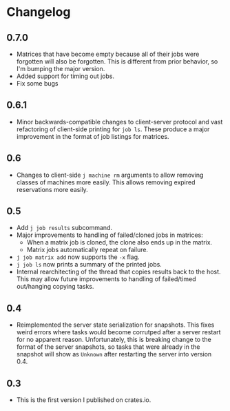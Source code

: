 # Changelog

## 0.7.0

- Matrices that have become empty because all of their jobs were forgotten will
  also be forgotten. This is different from prior behavior, so I'm bumping the
  major version.
- Added support for timing out jobs.
- Fix some bugs

## 0.6.1

- Minor backwards-compatible changes to client-server protocol and vast
  refactoring of client-side printing for `job ls`. These produce a major
  improvement in the format of job listings for matrices.

## 0.6

- Changes to client-side `j machine rm` arguments to allow removing classes of
  machines more easily. This allows removing expired reservations more easily.

## 0.5

- Add `j job results` subcommand.
- Major improvements to handling of failed/cloned jobs in matrices:
    - When a matrix job is cloned, the clone also ends up in the matrix.
    - Matrix jobs automatically repeat on failure.
- `j job matrix add` now supports the `-x` flag.
- `j job ls` now prints a summary of the printed jobs.
- Internal rearchitecting of the thread that copies results back to the host.
  This may allow future improvements to handling of failed/timed out/hanging
  copying tasks.

## 0.4

- Reimplemented the server state serialization for snapshots. This fixes weird
  errors where tasks would become corrutped after a server restart for no
  apparent reason. Unfortunately, this is breaking change to the format of the
  server snapshots, so tasks that were already in the snapshot will show as
  `Unknown` after restarting the server into version 0.4.

## 0.3

- This is the first version I published on crates.io.
